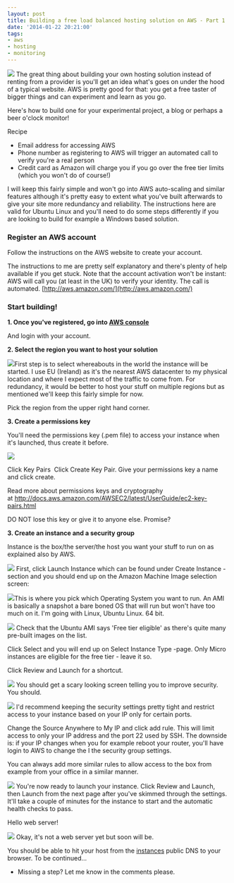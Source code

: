 ```yaml
---
layout: post
title: Building a free load balanced hosting solution on AWS - Part 1
date: '2014-01-22 20:21:00'
tags:
- aws
- hosting
- monitoring
---
```


![](http://3.bp.blogspot.com/-uj5SQiBB9q4/UuAqovzBnUI/AAAAAAAAKyU/yjRYgTPdqPk/s1600/aws.png) 
The great thing about building your own hosting solution instead of renting from a provider is you'll get an idea what's goes on under the hood of a typical website. AWS is pretty good for that: you get a free taster of bigger things and can experiment and learn as you go. 

Here's how to build one for your experimental project, a blog or perhaps a beer o'clock monitor! 

Recipe 

* Email address for accessing AWS
* Phone number as registering to AWS will trigger an automated call to verify you're a real person
* Credit card as Amazon will charge you if you go over the free tier limits (which you won't do of course!)

I will keep this fairly simple and won't go into AWS auto-scaling and similar features although it's pretty easy to extent what you've built afterwards to give your site more redundancy and reliability. The instructions here are valid for Ubuntu Linux and you'll need to do some steps differently if you are looking to build for example a Windows based solution. 

### Register an AWS account

Follow the instructions on the AWS website to create your account. 

The instructions to me are pretty self explanatory and there's plenty of help available if you get stuck. Note that the account activation won't be instant: AWS will call you (at least in the UK) to verify your identity. The call is automated. 
[http://aws.amazon.com/](http://aws.amazon.com/)

### Start building!

**1\. Once you've registered, go into [AWS console](https://console.aws.amazon.com/console/home)** 

And login with your account. 

**2\. Select the region you want to host your solution** 

![](http://3.bp.blogspot.com/-zKjaAWqmJ5M/Ut7UYIjtHDI/AAAAAAAAKwc/hEQlDdGYaZA/s1600/aws_region.PNG)First step is to select whereabouts in the world the instance will be started. I use EU (Ireland) as it's the nearest AWS datacenter to my physical location and where I expect most of the traffic to come from. For redundancy, it would be better to host your stuff on multiple regions but as mentioned we'll keep this fairly simple for now. 

Pick the region from the upper right hand corner. 

**3\. Create a permissions key** 

You'll need the permissions key (.pem file) to access your instance when it's launched, thus create it before. 

![](http://3.bp.blogspot.com/-wbiUkfQWZqY/U4eSMRSxc5I/AAAAAAAAN_8/JwG679IAgM4/s1600/permissions_key.png) 

Click Key Pairs  
Click Create Key Pair. 
Give your permissions key a name and click create. 

Read more about permissions keys and cryptography at http://docs.aws.amazon.com/AWSEC2/latest/UserGuide/ec2-key-pairs.html 

DO NOT lose this key or give it to anyone else. Promise? 

**3\. Create an instance and a security group** 

Instance is the box/the server/the host you want your stuff to run on as explained also by AWS. 

![](http://1.bp.blogspot.com/-RMtmGdpmvVs/Ut7U7lDrfWI/AAAAAAAAKwk/9WDKVs-aTHc/s1600/create_instance.PNG) 
First, click Launch Instance which can be found under Create Instance -section and you should end up on the Amazon Machine Image selection screen: 

![](http://1.bp.blogspot.com/-ScAlEJ9IlcY/Ut7VZSnWJLI/AAAAAAAAKww/s5h2-dMyl2g/s1600/choose_instance.PNG)This is where you pick which Operating System you want to run. An AMI is basically a snapshot a bare boned OS that will run but won't have too much on it. I'm going with Linux, Ubuntu Linux. 64 bit. 

![](http://3.bp.blogspot.com/-j1fd0p8dMm0/Ut7V6UEiPcI/AAAAAAAAKxA/Nnr1Gu6vXIo/s1600/ubuntu-selection.PNG) 
Check that the Ubuntu AMI says 'Free tier eligible' as there's quite many pre-built images on the list. 

Click Select and you will end up on Select Instance Type -page. Only Micro instances are eligible for the free tier - leave it so. 

Click Review and Launch for a shortcut. 

![](http://1.bp.blogspot.com/-Nrl9My8x7PQ/Ut7YQbphJdI/AAAAAAAAKxM/0gp8Q1D2W-k/s1600/choose_instance_type.PNG) 
You should get a scary looking screen telling you to improve security. You should. 

![](http://3.bp.blogspot.com/-FsqrSR_ESgs/Ut7YjWJnGiI/AAAAAAAAKxU/JBBsVH-V5yU/s1600/review_instance.PNG) 
I'd recommend keeping the security settings pretty tight and restrict access to your instance based on your IP only for certain ports.  

Change the Source Anywhere to My IP and click add rule. This will limit access to only your IP address and the port 22 used by SSH. The downside is: if your IP changes when you for example reboot your router, you'll have login to AWS to change the I the security group settings.  

You can always add more similar rules to allow access to the box from example from your office in a similar manner. 

![](http://4.bp.blogspot.com/-3JwKK4eS-8I/Ut7iZoIGa4I/AAAAAAAAKxk/UkI54DyXLqA/s1600/security_group.PNG) 
You're now ready to launch your instance. Click Review and Launch, then Launch from the next page after you've skimmed through the settings. It'll take a couple of minutes for the instance to start and the automatic health checks to pass. 

Hello web server! 

![](http://3.bp.blogspot.com/-4SwLLmx6bdM/Ut7kgBorbcI/AAAAAAAAKxw/Api9FJDbC0U/s1600/instace_running.PNG) 
Okay, it's not a web server yet but soon will be. 

You should be able to hit your host from the [instances](https://console.aws.amazon.com/ec2/v2/home?region=eu-west-1#Instances:) public DNS to your browser. 
To be continued... 

* Missing a step? Let me know in the comments please.